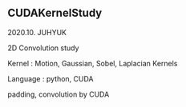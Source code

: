 ## CUDAKernelStudy
2020.10.
JUHYUK

2D Convolution study

Kernel : Motion, Gaussian, Sobel, Laplacian Kernels

Language :  python, CUDA

padding, convolution by CUDA
